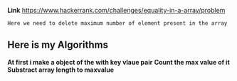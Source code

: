 **Link** https://www.hackerrank.com/challenges/equality-in-a-array/problem

`` Here we need to delete maximum number of element present in the array ``

## Here is my Algorithms
**At first i make a object of the with key vlaue pair**
**Count the max value of it**
**Substract array length to maxvalue**


